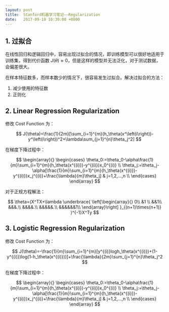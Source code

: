 ```yaml
---
layout: post
title:  Stanford机器学习笔记——Regularization
date:   2017-09-10 10:30:00 +0800
---
```


## 1. 过拟合

在线性回归和逻辑回归中，容易出现过拟合的情况，即训练模型可以很好地适用于训练集，得到代价函数 $J(\theta)≈0$，但是这样的模型并无法泛化，对于测试数据，会偏差很大。

在样本特征数多，而样本数少的情况下，很容易发生过拟合。解决过拟合的方法：

1. 减少使用的特征数
2. 正则化

## 2. Linear Regression Regularization

修改 Cost Function 为：

$$ J(\theta)=\frac{1}{2m}[\sum_{i=1}^{m}(h_\theta(x^\left(i\right))-y^\left(i\right))^2+\lambda\sum_{j=1}^{n}\theta_j^2] $$

在梯度下降过程中：

$$
\begin{array}{}
\begin{cases}
  \theta_0:=\theta_0-\alpha\frac{1}{m}\sum_{i=1}^{m}(h_\theta(x^{(i)})-y^{(i)})x_0^{(i)} \\
  \theta_j:=\theta_j-\alpha[\frac{1}{m}\sum_{i=1}^{m}(h_\theta(x^{(i)})-y^{(i)})x_j^{(i)}+\frac{\lambda}{m}\theta_j] & j=1,2,...,n \\
\end{cases}
\end{array}
$$

对于正规方程解法：

$$
\theta=(X^TX+\lambda
\underbrace{
  \left[\begin{array}{}
    0\\
    &1 \\
    &&1\\
    &&&.\\
    &&&&.\\
    &&&&&.\\
    &&&&&&1\\
  \end{array}\right]
}_{(n+1)\times(n+1)}
)^{-1}X^Ty
$$

## 3. Logistic Regression Regularization

修改 Cost Function 为：

$$ J(\theta)=-\frac{1}{m}\sum_{i=1}^{m}[y^{(i)}logh_\theta(x^{(i)})+(1-y^{(i)})log(1-h_\theta(x^{(i)}))]+\frac{\lambda}{2m}\sum_{j=1}^{n}\theta_j^2 $$

在梯度下降过程中：

$$
\begin{array}{}
\begin{cases}
  \theta_0:=\theta_0-\alpha\frac{1}{m}\sum_{i=1}^{m}(h_\theta(x^{(i)})-y^{(i)})x_0^{(i)} \\
  \theta_j:=\theta_j-\alpha[\frac{1}{m}\sum_{i=1}^{m}(h_\theta(x^{(i)})-y^{(i)})x_j^{(i)}+\frac{\lambda}{m}\theta_j] & j=1,2,...,n \\
\end{cases}
\end{array}
$$
